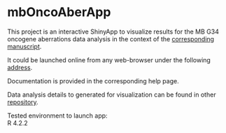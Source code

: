 # mbOncoAberApp
This project is an interactive ShinyApp to visualize results for the MB G34 oncogene aberrations data analysis in the context of the [corresponding manuscript](https://www.biorxiv.org/content/10.1101/2024.02.09.579690v1.full).

It could be launched online from any web-browser under the following [address](https://kokonech.shinyapps.io/mbOncoAberrations/).

Documentation is provided in the corresponding help page. 

Data analysis details to generated for visualization can be found in other [repository](https://github.com/kokonech/mbOncoAberrations).

Tested environment to launch app:  
R 4.2.2


